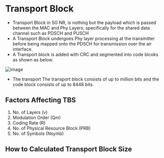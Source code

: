 # Transport Block
- Transport Block  in 5G NR, is nothing but the payload which is passed between the MAC and Phy Layers, specifically for the shared data channel such as PDSCH and PUSCH
- A Transport Block undergoes Phy layer processing at the transmitter before being mapped onto the PDSCH for transmission over the air interface.
- A Transport block is added with CRC and segmented into code blcoks as shown as below.

![image](https://github.com/KRIISHSHARMA/TBS/assets/86760658/28b51d15-48c8-4cd3-a04e-fb4d1faba948)

- The transport The transport block consists of up to million bits and the code block consists of up to 8448 bits.

## Factors Affecting TBS
1. No. of Layers (v)
2. Modulation Order (Qm)
3. Coding Rate (R)
4. No. of Physical Resource Block (PRB)
5. No. of Symbols (Nsymb)

## How to Calculated Transport Block Size
